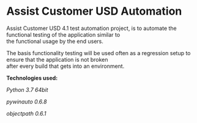 # Assist Customer USD Automation
Assist Customer USD 4.1 test automation project, is to automate the functional testing of the application similar to  
the functional usage by the end users.  

The basis functionality testing will be used often as a regression setup to ensure that the application is not broken  
after every build that gets into an environment.

**Technologies used:** 

_Python 3.7 64bit_

_pywinauto 0.6.8_  

_objectpath 0.6.1_
